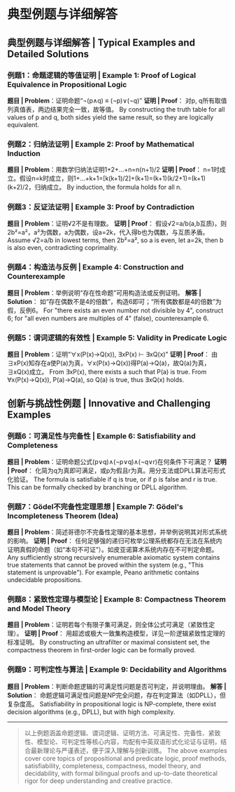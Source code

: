 # 典型例题与详细解答

## 典型例题与详细解答 | Typical Examples and Detailed Solutions

### 例题1：命题逻辑的等值证明 | Example 1: Proof of Logical Equivalence in Propositional Logic

**题目 | Problem**：证明命题“¬(p∧q) ≡ (¬p)∨(¬q)”
**证明 | Proof**：
对p, q所有取值列真值表，两边结果完全一致，故等值。
By constructing the truth table for all values of p and q, both sides yield the same result, so they are logically equivalent.

### 例题2：归纳法证明 | Example 2: Proof by Mathematical Induction

**题目 | Problem**：用数学归纳法证明1+2+…+n=n(n+1)/2
**证明 | Proof**：
n=1时成立。假设n=k时成立，则1+…+k+1=[k(k+1)/2]+(k+1)=(k+1)(k/2+1)=(k+1)(k+2)/2，归纳成立。
By induction, the formula holds for all n.

### 例题3：反证法证明 | Example 3: Proof by Contradiction

**题目 | Problem**：证明√2不是有理数。
**证明 | Proof**：
假设√2=a/b(a,b互质)，则2b²=a²，a²为偶数，a为偶数，设a=2k，代入得b也为偶数，与互质矛盾。
Assume √2=a/b in lowest terms, then 2b²=a², so a is even, let a=2k, then b is also even, contradicting coprimality.

### 例题4：构造法与反例 | Example 4: Construction and Counterexample

**题目 | Problem**：举例说明“存在性命题”可用构造法或反例证明。
**解答 | Solution**：
如“存在偶数不是4的倍数”，构造6即可；“所有偶数都是4的倍数”为假，反例6。
For "there exists an even number not divisible by 4", construct 6; for "all even numbers are multiples of 4" (false), counterexample 6.

### 例题5：谓词逻辑的有效性 | Example 5: Validity in Predicate Logic

**题目 | Problem**：证明“∀x(P(x)→Q(x)), ∃xP(x) ⊢ ∃xQ(x)”
**证明 | Proof**：
由∃xP(x)知存在a使P(a)为真，∀x(P(x)→Q(x))得P(a)→Q(a)，故Q(a)为真，∃xQ(x)成立。
From ∃xP(x), there exists a such that P(a) is true. From ∀x(P(x)→Q(x)), P(a)→Q(a), so Q(a) is true, thus ∃xQ(x) holds.

## 创新与挑战性例题 | Innovative and Challenging Examples

### 例题6：可满足性与完备性 | Example 6: Satisfiability and Completeness

**题目 | Problem**：证明命题公式(p∨q)∧(¬p∨q)∧(¬q∨r)在何条件下可满足？
**证明 | Proof**：
化简为q为真即可满足，或p为假且r为真。用分支法或DPLL算法可形式化验证。
The formula is satisfiable if q is true, or if p is false and r is true. This can be formally checked by branching or DPLL algorithm.

### 例题7：Gödel不完备性定理思想 | Example 7: Gödel's Incompleteness Theorem (Idea)

**题目 | Problem**：简述哥德尔不完备性定理的基本思想，并举例说明其对形式系统的影响。
**证明 | Proof**：
任何足够强的递归可枚举公理系统都存在无法在系统内证明真假的命题（如“本句不可证”）。如皮亚诺算术系统内存在不可判定命题。
Any sufficiently strong recursively enumerable axiomatic system contains true statements that cannot be proved within the system (e.g., "This statement is unprovable"). For example, Peano arithmetic contains undecidable propositions.

### 例题8：紧致性定理与模型论 | Example 8: Compactness Theorem and Model Theory

**题目 | Problem**：证明若每个有限子集可满足，则全体公式可满足（紧致性定理）。
**证明 | Proof**：
用超滤或极大一致集构造模型，详见一阶逻辑紧致性定理的标准证明。
By constructing an ultrafilter or maximal consistent set, the compactness theorem in first-order logic can be formally proved.

### 例题9：可判定性与算法 | Example 9: Decidability and Algorithms

**题目 | Problem**：判断命题逻辑的可满足性问题是否可判定，并说明理由。
**解答 | Solution**：
命题逻辑可满足性问题是NP完全问题，存在判定算法（如DPLL），但复杂度高。
Satisfiability in propositional logic is NP-complete, there exist decision algorithms (e.g., DPLL), but with high complexity.

---

> 以上例题涵盖命题逻辑、谓词逻辑、证明方法、可满足性、完备性、紧致性、模型论、可判定性等核心内容，均配有中英双语形式化论证与证明，结合最新理论与严谨表述，便于深入理解与创新训练。
> The above examples cover core topics of propositional and predicate logic, proof methods, satisfiability, completeness, compactness, model theory, and decidability, with formal bilingual proofs and up-to-date theoretical rigor for deep understanding and creative practice.
